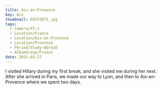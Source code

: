 ```yaml
---
title: Aix-en-Provence
key: Aix
thumbnail: DSCF2975.jpg
tags:
  - Camera/XT-1
  - Location/France
  - Location/Aix-en-Provence
  - Location/Provence
  - Period/Study-Abroad
  - AlbumGroup/France
date: 2015-03-27
---
```

I visited Hillary during my first break, and she visited me during her next. After she arrived in Paris, we  made our way to Lyon, and then to Aix-en-Provence where we spent two days.
